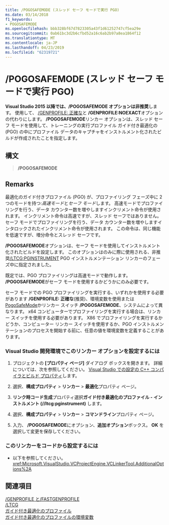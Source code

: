 ```yaml
---
title: /POGOSAFEMODE (スレッド セーフ モードで実行 PGO)
ms.date: 03/14/2018
f1_keywords:
- POGOSAFEMODE
ms.openlocfilehash: bbb328bf67d7823305a43f1d61252747cf5ea29e
ms.sourcegitcommit: 0ab61bc3d2b6cfbd52a16c6ab2b97a8ea1864f12
ms.translationtype: MT
ms.contentlocale: ja-JP
ms.lasthandoff: 04/23/2019
ms.locfileid: "62319721"
---
```

# <a name="pogosafemode-run-pgo-in-thread-safe-mode"></a>/POGOSAFEMODE (スレッド セーフ モードで実行 PGO)

**Visual Studio 2015 以降では、/POGOSAFEMODE オプションは非推奨**します。 使用して、 [/GENPROFILE: 正確な](genprofile-fastgenprofile-generate-profiling-instrumented-build.md)と **/GENPROFILE:NOEXACT**オプションの代わりにします。 **/POGOSAFEMODE**リンカー オプションは、スレッド セーフ モードを使用して、トレーニングの実行プロファイル ガイド付き最適化の (PGO) の中にプロファイル データのキャプチャをインストルメント化されたビルドが作成されたことを指定します。

## <a name="syntax"></a>構文

> **/POGOSAFEMODE**

## <a name="remarks"></a>Remarks

最適化のガイド付きプロファイル (PGO) が、プロファイリング フェーズ中に 2 つのモードを持つ:*高速モード*と*セーフ モード*します。 高速モードでプロファイリングを行う、データ カウンター数を増やしますインクリメント命令が使用されます。 インクリメント命令は高速ですが、スレッド セーフではありません。 セーフ モードでプロファイリングを行う、データ カウンター数を増やしますインタロックされたインクリメント命令が使用されます。 この命令は、同じ機能を低速ですが、増分命令とスレッド セーフです。

**/POGOSAFEMODE**オプションは、セーフ モードを使用してインストルメント化されたビルドを設定します。 このオプションはのみに際に使用される、非推奨[/LTCG:PGINSTRUMENT](ltcg-link-time-code-generation.md) PGO インストルメンテーション リンカーのフェーズ中に指定されました。

既定では、PGO プロファイリングは高速モードで動作します。 **/POGOSAFEMODE**がセーフ モードを使用するかどうかにのみ必要です。

セーフ モードでの PGO プロファイリングを実行する、いずれかを使用する必要があります **/GENPROFILE: 正確な**(推奨)、環境変数を使用または[PogoSafeMode](../environment-variables-for-profile-guided-optimizations.md)かリンカー スイッチ **/POGOSAFEMODE**、システムによって異なります。 x64 コンピューターでプロファイリングを実行する場合は、リンカー スイッチを使用する必要があります。 X86 でプロファイリングを実行するかどうか、コンピューター リンカー スイッチを使用するか、PGO インストルメンテーションのプロセスを開始する前に、任意の値を環境変数を定義することがあります。

### <a name="to-set-this-linker-option-in-the-visual-studio-development-environment"></a>Visual Studio 開発環境でこのリンカー オプションを設定するには

1. プロジェクトの **[プロパティ ページ]** ダイアログ ボックスを開きます。 詳細については、次を参照してください。 [Visual Studio での設定の C++ コンパイラとビルド プロパティ](../working-with-project-properties.md)します。

1. 選択、**構成プロパティ** > **リンカー** > **最適化**プロパティ ページ。

1. **リンク時コード生成**プロパティ選択**ガイド付き最適化のプロファイル - インストルメント (//ltcg:pginstrument)** します。

1. 選択、**構成プロパティ** > **リンカー** > **コマンドライン**プロパティ ページ。

1. 入力、 **/POGOSAFEMODE**にオプション、**追加オプション**ボックス。 **OK** を選択して変更を保存してください。

### <a name="to-set-this-linker-option-programmatically"></a>このリンカーをコードから設定するには

- 以下を参照してください。<xref:Microsoft.VisualStudio.VCProjectEngine.VCLinkerTool.AdditionalOptions%2A>

## <a name="see-also"></a>関連項目

[/GENPROFILE と/FASTGENPROFILE](genprofile-fastgenprofile-generate-profiling-instrumented-build.md)<br/>
[/LTCG](ltcg-link-time-code-generation.md)<br/>
[ガイド付き最適化のプロファイル](../profile-guided-optimizations.md)<br/>
[ガイド付き最適化のプロファイルの環境変数](../environment-variables-for-profile-guided-optimizations.md)<br/>
